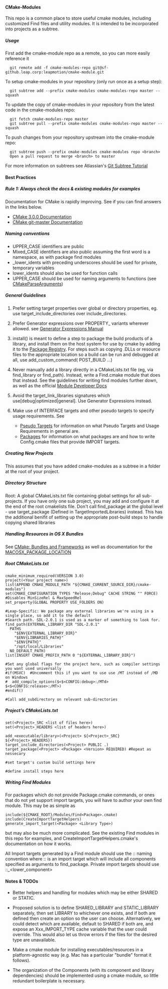 #### CMake-Modules
This repo is a common place to store useful cmake modules, including customized
Find<Package> files and utility modules.  It is intended to be incorporated into projects
as a subtree. 

##### Usage
First add the cmake-module repo as a remote, so you can more easily reference it
```
  git remote add -f cmake-modules-repo git@sf-github.leap.corp:leapmotion/cmake-module.git
```

To setup cmake-modules in your repository (only run once as a setup step):
```
  git subtree add --prefix cmake-modules cmake-modules-repo master --squash
```

To update the copy of cmake-modules in your repository from the latest code in the cmake-modules repo:
```
  git fetch cmake-modules-repo master
  git subtree pull --prefix cmake-modules cmake-modules-repo master --squash
```

To push changes from your repository upstream into the cmake-module repo:
```
  git subtree push --prefix cmake-modules cmake-modules repo <branch>
  Open a pull request to merge <branch> to master
```


For more information on subtrees see Atlassian's [Git Subtree Tutorial](http://blogs.atlassian.com/2013/05/alternatives-to-git-submodule-git-subtree/)

#### Best Practices
##### Rule 1: Always check the docs & existing modules for examples
Documentation for CMake is rapidly improving. See if you can find answers in the links below.

* [CMake 3.0.0 Documentation](http://www.cmake.org/cmake/help/v3.0/index.html)
* [CMake git-master Documentation](http://www.cmake.org/cmake/help/git-master/)

##### Naming conventions
* UPPER_CASE identifiers are public
* Mixed_CASE identifiers are also public assuming the first word is a namespace, as with package find modules
* _lower_idents with preceding underscores should be used for private, temporary variables
* lower_idents should also be used for function calls
* UPPER_CASE should be used for naming arguments to functions (see [CMakeParseArguments](http://www.cmake.org/cmake/help/git-master/module/CMakeParseArguments.html))

##### General Guidelines
1. Prefer setting target properties over global or directory properties, eg. use target_include_directories over include_directories.
2. Prefer Generator expressions over PROPERTY_<Config> variants wherever allowed. see [Generator Expressions Manual](http://www.cmake.org/cmake/help/v3.0/manual/cmake-generator-expressions.7.html)
3. install() is meant to define a step to package the build products of a library, and install them on the host system for use by cmake by adding it to the [Package Registry](http://www.cmake.org/cmake/help/v3.0/manual/cmake-packages.7.html#package-registry). For steps such as copying .DLLs or resource files to the appropriate location so a build can be run and debugged at all, use add_custom_command(<Target> POST_BUILD ...)
4. Never manually add a library directly in a CMakeLists.txt file (eg, via find_library or find_path).  Instead, write a Find<Package>.cmake module that does that instead. See the guidelines for writing find modules further down, as well as the official [Module Developer Docs](http://www.cmake.org/cmake/help/v3.0/manual/cmake-developer.7.html#modules)
5. Avoid the target_link_libraries signatures which use[debug|optimized|general].  Use Generator Expressions instead.
6. Make use of INTERFACE targets and other pseudo targets to specify usage requirements.  See

    * [Pseudo Targets](http://www.cmake.org/cmake/help/v3.0/manual/cmake-buildsystem.7.html#pseudo-targets) for information on what Pseudo Targets and Usage Requirements in general are.
    * [Packages](http://www.cmake.org/cmake/help/v3.0/manual/cmake-packages.7.html) for information on what packages are and how to write <Package>Config.cmake files that provide IMPORT targets.

##### Creating New Projects
This assumes that you have added cmake-modules as a subtree in a folder at the root of your project.

##### Directory Structure
Root: A global CMakeLists.txt file containing global settings for all sub-projects. 
If you have only one sub project, you may add and configure it at the end of the root cmakelists file.
Don't call find_package at the global level - use target_package (Defined in TargetImportedLibraries) instead.
This has the additional benifit of setting up the appropriate post-build steps to handle copying shared libraries

##### Handling Resources in OS X Bundles
See [CMake: Bundles and Frameworks](http://www.cmake.org/Wiki/CMake:Bundles_And_Frameworks)
as well as documentation for the [MACOSX_PACKAGE_LOCATION](http://www.cmake.org/cmake/help/v3.0/prop_sf/MACOSX_PACKAGE_LOCATION.html)

##### Root CMakeLists.txt
```
cmake_minimum_required(VERSION 3.0)
project(<Your project name>)
list(APPEND CMAKE_MODULE_PATH "${CMAKE_CURRENT_SOURCE_DIR}/cmake-modules")
set(CMAKE_CONFIGURATION_TYPES "Release;Debug" CACHE STRING "" FORCE) #Disables MinSizeRel & MaxSpeedRel
set_property(GLOBAL PROPERTY USE_FOLDERS ON)

#Leap-Specific: We package any external libraries we're using in a single place, so add it to the default
#Search path. SDL-2.0.1 is used as a marker of something to look for.
find_path(EXTERNAL_LIBRARY_DIR "SDL-2.0.1"
  PATHS
    "$ENV{EXTERNAL_LIBRARY_DIR}"
    "$ENV{LIBRARIES_PATH}"
    "$ENV{PATH}"
    "/opt/local/Libraries"
  NO_DEFAULT_PATH)
list(INSERT CMAKE_PREFIX_PATH 0 "${EXTERNAL_LIBRARY_DIR}")

#Set any global flags for the project here, such as compiler settings you want used universally
#if(MSVC)  #Uncomment this if you want to use use /MT instead of /MD on Windows
#  add_compile_options($<$<CONFIG:debug>:/MTd> $<$<CONFIG:release>:/MT>)
#endif()

#Call add_subdirectory on relevant sub-directories

```

##### Project's CMakeLists.txt
```
set(<Project>_SRC <list of files here>)
set(<Project>_HEADERS <list of headers here>)

add_<executable/library>(<Project> ${<Project>_SRC} ${<Project>_HEADERS})
target_include_directories(<Project> PUBLIC .)
target_package(<Project> <Package> <Version> REQUIRED) #Repeat as nessecary

#set target's custom build settings here

#define install steps here

```

##### Writing Find Modules
For packages which do not provide Package<Config>.cmake commands, or ones that do not yet support import targets,
you will have to author your own find module.  This may be as simple as
```
include(${CMAKE_ROOT}/Modules/Find<Package>.cmake)
include(CreateImportTargetHelpers)
generate_import_target(<Package> <Library Type>)
```
but may also be much more complicated.  See the existing Find modules in this repo for examples, and
CreateImportTargetHelpers.cmake's documentation on how it works.  

All Import targets generated by a Find module should use the 
<Package>::<Component> naming convention where <Package>::<Package> is an import target which will include
all components specified as arguments to find_package. Private import targets should use 
<Package>::_<lower_component>

#### Notes & TODOs 

- Better helpers and handling for modules which may be either SHARED or STATIC.

- Proposed solution is to define SHARED_LIBRARY and STATIC_LIBRARY separately, then set
  LIBRARY to whichever one exists, and if both are defined then create an option so the
  user can choose.  Alternatively, we could detect which are available, default to SHARED
  if both are, and expose an Xxx_IMPORT_TYPE cache variable that the user could override.
  This would also let us throw errors if the files for the desired type are unavailable.

- Make a cmake module for installing executables/resources in a platform-agnostic way
  (e.g. Mac has a particular "bundle" format it follows).

- The organization of the Components (with its component and library dependencies) should
  be implemented using a cmake module, so little redundant boilerplate is necessary.
